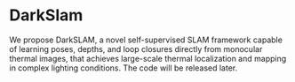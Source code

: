 # DarkSlam
We propose DarkSLAM, a novel self-supervised SLAM framework capable of learning poses, depths, and loop closures directly from monocular thermal images, that achieves large-scale thermal localization and mapping in complex lighting conditions.
The code will be released later.
